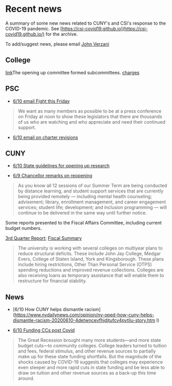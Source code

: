 
# Recent news

A summary of some new news related to CUNY's and CSI's response to the COVID-19 pandemic. See [https://csi-covid19.github.io](https://csi-covid19.github.io/) for the archive.

To add/suggest news, please email [John Verzani](mailto:jverzani@gmail.com)

## College

[link](https://csi-covid19.github.io/College/6-10-reentry.pptx)The opening up committee formed subcommittees. [charges](https://csi-covid19.github.io/College/6-10-charges.docx)

## PSC

* [6/10 email Fight this Friday](https://csi-covid19.github.io/PSC/6-10-fight)

>  We want as many members as possible to be at a press conference on Friday at noon to show these legislators that there are thousands of us who are watching and who appreciate and need their continued support.

* [6/10 email on charter revisions](https://csi-covid19.github.io/PCS/6-10-charter)


## CUNY

* [6/10 State guidelines for opening  up  research](https://csi-covid19.github.io/CUNY/6-10-research-guidelines.pdf)

* [6/9  Chancellor remarks on reopening](https://csi-covid19.github.io/CUNY/6-9-reopen)

> As you know all 12 sessions of our Summer Term are being conducted by distance learning, and student support services that are currently being provided remotely — including mental health counseling; advisement; library, enrollment management, and career engagement services; student life; development; and inclusion programming — will continue to be delivered in the same way until further notice.  

Some reports presented to the Fiscal Affairs Committee, including current budget  numbers.

[3rd Quarter Report](https://csi-covid19.github.io/CUNY/6-9-FY2020.pdf); [Fiscal Summary](https://csi-covid19.github.io/CUNY/6-9-fiscal-report.pdf)

> The university is working with several colleges on multiyear plans to reduce structural deficits. These include John Jay College, Medgar Evers, College of Staten Island, York and Kingsborough. These plans include hiring restrictions, Other Than Personal Service (OTPS) spending reductions and improved revenue collections. Colleges are also receiving loans as temporary assistance that will enable them to restructure for financial stability.



## News

* [6/10 How CUNY helps dismantle racism](https://www.nydailynews.com/opinion/ny-oped-how-cuny-helps-dismantle-racism-20200610-4detwncevfhjdjtufcv4pvtliu-story.htm
l)


* [6/10 Funding CCs post Covid](https://ccrc.tc.columbia.edu/easyblog/community-college-funding-covid-19.html)


> The Great Recession brought many more students—and more state budget cuts—to community colleges. College leaders turned to tuition and fees, federal stimulus, and other revenue sources to partially make up for these state funding shortfalls. But the magnitude of the shocks caused by COVID-19 suggests that colleges may experience even steeper and more rapid cuts in state funding and be less able to draw on tuition and other revenue sources as a back-up this time around.
